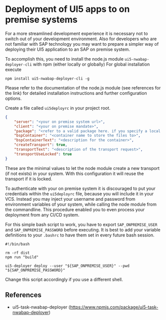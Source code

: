 Deployment of UI5 apps to on premise systems
============================================

For a more streamlined development experience it is necessary not to switch out of your development environment.
Also for developers who are not familiar with SAP technology you may want to prepare a simpler way of deploying their
UI5 application to an SAP on premise system.

To accomplish this, you need to install the node.js module `ui5-nwabap-deployer-cli` with npm (either locally or globally)
For global installation execute

```shell
npm install ui5-nwabap-deployer-cli -g
```

Please refer to the documentation of the node.js module (see references for the link) for detailed 
installation instructions and further configuration options.

Create a file called `ui5deployrc` in your project root.

```json
{
    "server": "<your on premise system url>",
    "client": "<your on premise mandate>",
    "package": "<refer to a valid package here. if you specify a local package (beginning with $) it won't get deployed>",
    "bspContainer": "<container name to store the files to>",
    "bspContainerText": "<description for the container>",
    "createTransport": true,
    "transportText": "<description of the transport request>",
    "transportUseLocked": true
}
```

These are the minimal values to let the node module create a new transport (if not exists) in your system.
With this configuration it will reuse the transport if it is locked.

To authenticate with your on premise system it is discouraged to put your credentials within the `ui5deployrc` file,
because you will include it in your VCS.
Instead you may inject your username and password from environment variables of your system, while calling the node
module from the commandline. This procedure enabled you to even process your deployment from any CI/CD system.

For this simple bash script to work, you have to export `SAP_ONPREMISE_USER` and `SAP_ONPREMISE_PASSWORD` before executing.
It is best to add your variable definitions to your `.bashrc` to have them set in every future bash session.

```shell
#!/bin/bash

rm -rf dist
npm run "build"

ui5-deployer deploy --user "${SAP_ONPREMISE_USER}" --pwd "${SAP_ONPREMISE_PASSWORD}"
```

Change this script accordingly if you use a different shell.

References
----------

- ui5-task-nwabap-deployer (<https://www.npmjs.com/package/ui5-task-nwabap-deployer>)
